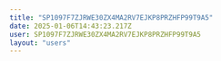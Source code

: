 ```yaml
---
title: "SP1097F7ZJRWE30ZX4MA2RV7EJKP8PRZHFP99T9A5"
date: 2025-01-06T14:43:23.217Z
user: SP1097F7ZJRWE30ZX4MA2RV7EJKP8PRZHFP99T9A5
layout: "users"
---
```

    